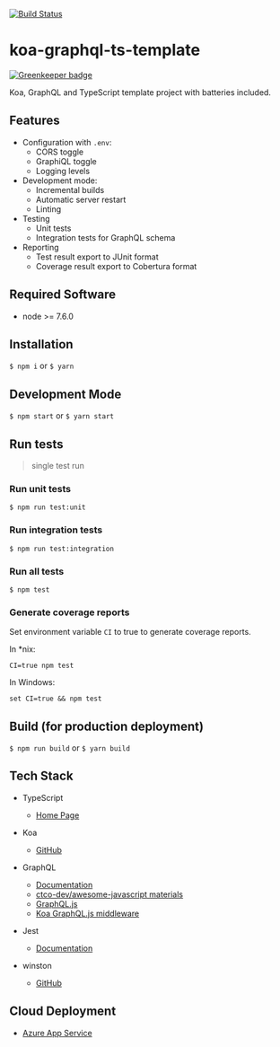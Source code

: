 [![Build Status](https://travis-ci.org/ctco-dev/koa-graphql-ts-template.svg?branch=master)](https://travis-ci.org/ctco-dev/koa-graphql-ts-template)

# koa-graphql-ts-template

[![Greenkeeper badge](https://badges.greenkeeper.io/ctco-dev/koa-graphql-ts-template.svg)](https://greenkeeper.io/)
 
Koa, GraphQL and TypeScript template project with batteries included.

## Features

- Configuration with `.env`:
  - CORS toggle
  - GraphiQL toggle
  - Logging levels
- Development mode:
  - Incremental builds 
  - Automatic server restart
  - Linting
- Testing
  - Unit tests
  - Integration tests for GraphQL schema
- Reporting
  - Test result export to JUnit format
  - Coverage result export to Cobertura format

## Required Software

- node >= 7.6.0

## Installation

`$ npm i` or `$ yarn`

## Development Mode

`$ npm start` or `$ yarn start`

## Run tests

> single test run

### Run unit tests

`$ npm run test:unit`

### Run integration tests

`$ npm run test:integration`

### Run all tests

`$ npm test`

### Generate coverage reports

Set environment variable `CI` to true to generate coverage reports.

In *nix:

`CI=true npm test`

In Windows:

`set CI=true && npm test`

## Build (for production deployment)

`$ npm run build` or `$ yarn build`

## Tech Stack

- TypeScript
  - [Home Page](https://www.typescriptlang.org/)
  
- Koa
  - [GitHub](https://github.com/koajs/koa)
    
- GraphQL
  - [Documentation](http://graphql.org/learn/)
  - [ctco-dev/awesome-javascript materials](https://github.com/ctco-dev/awesome-javascript#graphql)
  - [GraphQL.js](http://graphql.org/graphql-js/)
  - [Koa GraphQL.js middleware](https://github.com/chentsulin/koa-graphql)
  
- Jest
  - [Documentation](https://facebook.github.io/jest/docs/en/getting-started.html)

- winston
  - [GitHub](https://github.com/winstonjs/winston)
  
## Cloud Deployment 
  - [Azure App Service](https://github.com/ctco-dev/koa-graphql-ts-template/tree/azure)
